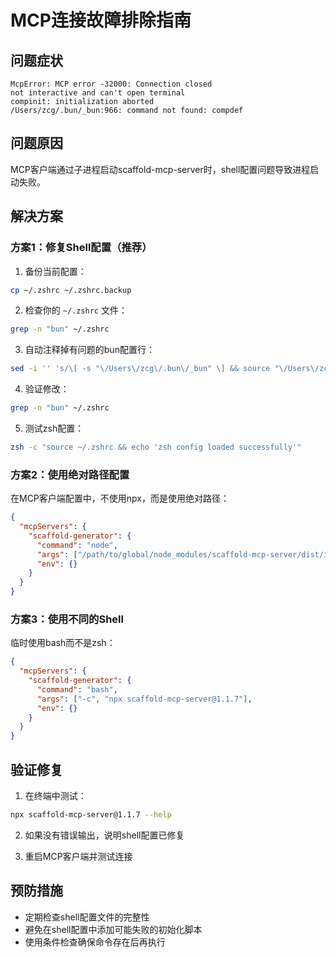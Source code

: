 # MCP连接故障排除指南

## 问题症状
```
McpError: MCP error -32000: Connection closed
not interactive and can't open terminal 
compinit: initialization aborted 
/Users/zcg/.bun/_bun:966: command not found: compdef
```

## 问题原因
MCP客户端通过子进程启动scaffold-mcp-server时，shell配置问题导致进程启动失败。

## 解决方案

### 方案1：修复Shell配置（推荐）
1. 备份当前配置：
```bash
cp ~/.zshrc ~/.zshrc.backup
```

2. 检查你的 `~/.zshrc` 文件：
```bash
grep -n "bun" ~/.zshrc
```

3. 自动注释掉有问题的bun配置行：
```bash
sed -i '' 's/\[ -s "\/Users\/zcg\/.bun\/_bun" \] && source "\/Users\/zcg\/.bun\/_bun"/# \[ -s "\/Users\/zcg\/.bun\/_bun" \] \&\& source "\/Users\/zcg\/.bun\/_bun"/' ~/.zshrc
```

4. 验证修改：
```bash
grep -n "bun" ~/.zshrc
```

5. 测试zsh配置：
```bash
zsh -c "source ~/.zshrc && echo 'zsh config loaded successfully'"
```

### 方案2：使用绝对路径配置
在MCP客户端配置中，不使用npx，而是使用绝对路径：

```json
{
  "mcpServers": {
    "scaffold-generator": {
      "command": "node",
      "args": ["/path/to/global/node_modules/scaffold-mcp-server/dist/index.js"],
      "env": {}
    }
  }
}
```

### 方案3：使用不同的Shell
临时使用bash而不是zsh：
```json
{
  "mcpServers": {
    "scaffold-generator": {
      "command": "bash",
      "args": ["-c", "npx scaffold-mcp-server@1.1.7"],
      "env": {}
    }
  }
}
```

## 验证修复
1. 在终端中测试：
```bash
npx scaffold-mcp-server@1.1.7 --help
```

2. 如果没有错误输出，说明shell配置已修复

3. 重启MCP客户端并测试连接

## 预防措施
- 定期检查shell配置文件的完整性
- 避免在shell配置中添加可能失败的初始化脚本
- 使用条件检查确保命令存在后再执行